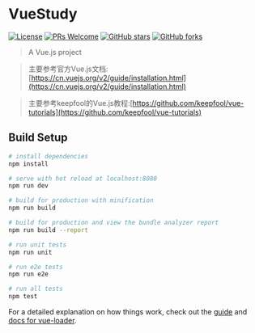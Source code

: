 # VueStudy

[![License](https://img.shields.io/badge/license-MIT-blue.svg)](LICENSE)
[![PRs Welcome](https://img.shields.io/badge/PRs-welcome-brightgreen.svg)](https://github.com/wang926454/VueStudy/pulls)
[![GitHub stars](https://img.shields.io/github/stars/wang926454/VueStudy.svg?style=social&label=Stars)](https://github.com/wang926454/VueStudy)
[![GitHub forks](https://img.shields.io/github/forks/wang926454/VueStudy.svg?style=social&label=Fork)](https://github.com/wang926454/VueStudy)

> A Vue.js project

> 主要参考官方Vue.js文档:[https://cn.vuejs.org/v2/guide/installation.html](https://cn.vuejs.org/v2/guide/installation.html)

> 主要参考keepfool的Vue.js教程:[https://github.com/keepfool/vue-tutorials](https://github.com/keepfool/vue-tutorials)

## Build Setup

``` bash
# install dependencies
npm install

# serve with hot reload at localhost:8080
npm run dev

# build for production with minification
npm run build

# build for production and view the bundle analyzer report
npm run build --report

# run unit tests
npm run unit

# run e2e tests
npm run e2e

# run all tests
npm test
```

For a detailed explanation on how things work, check out the [guide](http://vuejs-templates.github.io/webpack/) and [docs for vue-loader](http://vuejs.github.io/vue-loader).
